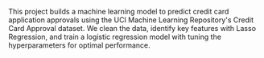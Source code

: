 This project builds a machine learning model to predict credit card application approvals using the UCI Machine Learning Repository's Credit Card Approval dataset. We clean the data, identify key features with Lasso Regression, and train a logistic regression model with tuning the hyperparameters for optimal performance.